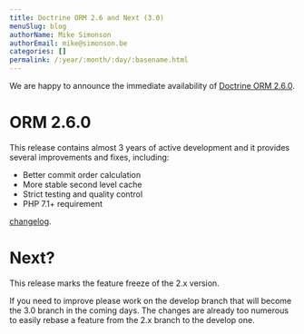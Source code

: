 ```yaml
---
title: Doctrine ORM 2.6 and Next (3.0)
menuSlug: blog
authorName: Mike Simonson
authorEmail: mike@simonson.be
categories: []
permalink: /:year/:month/:day/:basename.html
---
```

We are happy to announce the immediate availability of [Doctrine ORM 2.6.0](https://github.com/doctrine/doctrine2/releases/tag/v2.6.0).

ORM 2.6.0
=========

This release contains almost 3 years of active development and it
provides several improvements and fixes, including:

-   Better commit order calculation
-   More stable second level cache
-   Strict testing and quality control
-   PHP 7.1+ requirement

[changelog](https://github.com/doctrine/doctrine2/releases/tag/v2.6.0).

Next?
=====

This release marks the feature freeze of the 2.x version.

If you need to improve please work on the develop branch that will
become the 3.0 branch in the coming days. The changes are already too
numerous to easily rebase a feature from the 2.x branch to the develop
one.
